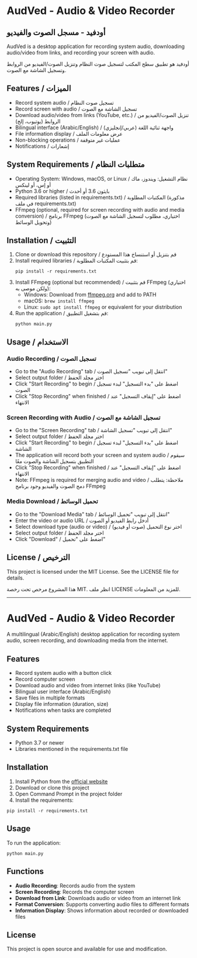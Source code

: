 # AudVed - Audio & Video Recorder

## أودفيد - مسجل الصوت والفيديو

AudVed is a desktop application for recording system audio, downloading audio/video from links, and recording your screen with audio.

أودفيد هو تطبيق سطح المكتب لتسجيل صوت النظام وتنزيل الصوت/الفيديو من الروابط وتسجيل الشاشة مع الصوت.

## Features / الميزات

- Record system audio / تسجيل صوت النظام
- Record screen with audio / تسجيل الشاشة مع الصوت
- Download audio/video from links (YouTube, etc.) / تنزيل الصوت/الفيديو من الروابط (يوتيوب، إلخ)
- Bilingual interface (Arabic/English) / واجهة ثنائية اللغة (عربي/إنجليزي)
- File information display / عرض معلومات الملف
- Non-blocking operations / عمليات غير متوقفة
- Notifications / إشعارات

## System Requirements / متطلبات النظام

- Operating System: Windows, macOS, or Linux / نظام التشغيل: ويندوز، ماك أو إس، أو لينكس
- Python 3.6 or higher / بايثون 3.6 أو أحدث
- Required libraries (listed in requirements.txt) / المكتبات المطلوبة (مذكورة في ملف requirements.txt)
- FFmpeg (optional, required for screen recording with audio and media conversion) / برنامج FFmpeg (اختياري، مطلوب لتسجيل الشاشة مع الصوت وتحويل الوسائط)

## Installation / التثبيت

1. Clone or download this repository / قم بتنزيل أو استنساخ هذا المستودع
2. Install required libraries / قم بتثبيت المكتبات المطلوبة:
   ```
   pip install -r requirements.txt
   ```
3. Install FFmpeg (optional but recommended) / قم بتثبيت FFmpeg (اختياري ولكن موصى به):
   - Windows: Download from [ffmpeg.org](https://ffmpeg.org/download.html) and add to PATH
   - macOS: `brew install ffmpeg`
   - Linux: `sudo apt install ffmpeg` or equivalent for your distribution
4. Run the application / قم بتشغيل التطبيق:
   ```
   python main.py
   ```

## Usage / الاستخدام

### Audio Recording / تسجيل الصوت
- Go to the "Audio Recording" tab / انتقل إلى تبويب "تسجيل الصوت"
- Select output folder / اختر مجلد الحفظ
- Click "Start Recording" to begin / اضغط على "بدء التسجيل" لبدء تسجيل الصوت
- Click "Stop Recording" when finished / اضغط على "إيقاف التسجيل" عند الانتهاء

### Screen Recording with Audio / تسجيل الشاشة مع الصوت
- Go to the "Screen Recording" tab / انتقل إلى تبويب "تسجيل الشاشة"
- Select output folder / اختر مجلد الحفظ
- Click "Start Recording" to begin / اضغط على "بدء التسجيل" لبدء تسجيل الشاشة
- The application will record both your screen and system audio / سيقوم التطبيق بتسجيل الشاشة والصوت معًا
- Click "Stop Recording" when finished / اضغط على "إيقاف التسجيل" عند الانتهاء
- Note: FFmpeg is required for merging audio and video / ملاحظة: يتطلب دمج الصوت والفيديو وجود برنامج FFmpeg

### Media Download / تحميل الوسائط
- Go to the "Download Media" tab / انتقل إلى تبويب "تحميل الوسائط"
- Enter the video or audio URL / أدخل رابط الفيديو أو الصوت
- Select download type (audio or video) / اختر نوع التحميل (صوت أو فيديو)
- Select output folder / اختر مجلد الحفظ
- Click "Download" / اضغط على "تحميل"

## License / الترخيص

This project is licensed under the MIT License. See the LICENSE file for details.

هذا المشروع مرخص تحت رخصة MIT. انظر ملف LICENSE للمزيد من المعلومات.

---

# AudVed - Audio & Video Recorder

A multilingual (Arabic/English) desktop application for recording system audio, screen recording, and downloading media from the internet.

## Features

- Record system audio with a button click
- Record computer screen
- Download audio and video from internet links (like YouTube)
- Bilingual user interface (Arabic/English)
- Save files in multiple formats
- Display file information (duration, size)
- Notifications when tasks are completed

## System Requirements

- Python 3.7 or newer
- Libraries mentioned in the requirements.txt file

## Installation

1. Install Python from the [official website](https://www.python.org/downloads/)
2. Download or clone this project
3. Open Command Prompt in the project folder
4. Install the requirements:

```
pip install -r requirements.txt
```

## Usage

To run the application:

```
python main.py
```

## Functions

- **Audio Recording**: Records audio from the system
- **Screen Recording**: Records the computer screen
- **Download from Link**: Downloads audio or video from an internet link
- **Format Conversion**: Supports converting audio files to different formats
- **Information Display**: Shows information about recorded or downloaded files

## License

This project is open source and available for use and modification.